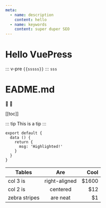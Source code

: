```yaml
---
meta:
  - name: description
    content: hello
  - name: keywords
    content: super duper SEO
---
```

# Hello VuePress


::: v-pre
`{{sssss}}`
:::
`sss`
	<demo-one />

# EADME.md

:tada: :100:

[[toc]]

::: tip
This is a tip
:::

``` js{4}
export default {
  data () {
    return {
      msg: 'Highlighted!'
    }
  }
}
```

| Tables        | Are           | Cool  |
| ------------- |:-------------:| -----:|
| col 3 is      | right-aligned | $1600 |
| col 2 is      | centered      |   $12 |
| zebra stripes | are neat      |    $1 |